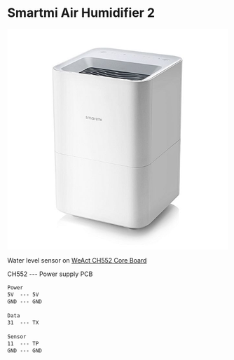 # Smartmi Air Humidifier 2

![](zhimi.jpg)

Water level sensor on [WeAct CH552 Core Board](https://aliexpress.ru/item/1005004141926425.html?sku_id=12000037047100056)

CH552 --- Power supply PCB

    Power
    5V  --- 5V
    GND --- GND
    
    Data
    31  --- TX
    
    Sensor
    11  --- TP
    GND --- GND

